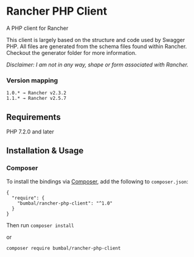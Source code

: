 # Rancher PHP Client
A PHP client for Rancher

This client is largely based on the structure and code used by Swagger PHP. All files are generated from the schema files found within Rancher. Checkout the generator folder for more information.

*Disclaimer: I am not in any way, shape or form associated with Rancher.*

### Version mapping

```
1.0.* → Rancher v2.3.2
1.1.* → Rancher v2.5.7
```

## Requirements

PHP 7.2.0 and later

## Installation & Usage
### Composer

To install the bindings via [Composer](http://getcomposer.org/), add the following to `composer.json`:

```
{
  "require": {
    "bumbal/rancher-php-client": "^1.0"
  }
}
```

Then run `composer install`

or

`composer require bumbal/rancher-php-client`

## Getting Started

Please follow the [installation procedure](#installation--usage) and then run the following:

```php
<?php

require_once(__DIR__ . '/vendor/autoload.php');

try
{
    $rancherClient = new Rancher\RancherClient("https://your.racher.url/", "rancher_token", "rancher_secret");
    
    $namespaceResource = new \Rancher\Resource\NamespaceResource($rancherClient, "c-abcdef");
    $namespaceModel = new \Rancher\Model\NamespaceModel();
    $namespaceModel->setName('from-php-api');
    $namespaceModel->setDescription('Namespace generated with Rancher PHP Client');
    $namespaceModel->setProjectId('c-abcdef:p-qwerty');

    print_r($namespaceResource->create($namespaceModel));
}
catch (\Rancher\RancherException $e)
{
    echo $e->getMessage();
}

?>
```